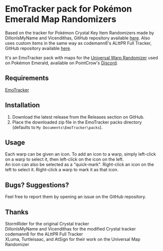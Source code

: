 # EmoTracker pack for Pokémon Emerald Map Randomizers

Based on the tracker for Pokémon Crystal Key Item Randomizers made by DillonIsMyName and Vicendithas, GitHub repository available [here](https://github.com/vicendithas/pokemon-crystal-randomizer-tracker).
Also uses custom items in the same way as codemann8's ALttPR Full Tracker, GitHub repository available [here](https://github.com/codemann8/alttpr_codetracker_codemann8).

It's an EmoTracker pack with maps for the [Universal Warp Randomizer](https://www.reddit.com/r/pokemon/comments/qel5h4/i_created_a_mod_that_randomizes_the_entire_map_of/) used on Pokémon Emerald, available on PointCrow's [Discord](https://discord.gg/pointcrow).

## Requirements

[EmoTracker](https://emotracker.net/)

## Installation

1. Download the latest release from the Releases section on GitHub.
2. Place the downloaded zip file in the EmoTracker packs directory (defaults to ``My Documents\EmoTracker\packs``).

## Usage

Each warp can be given an icon. To add an icon to a warp, simply left-click on a warp to select it, then left-click on the icon on the left.\
An icon can also be selected as a "quick-mark". Right-click an icon on the left to select it. Right-click a warp to mark it as that icon.

## Bugs? Suggestions?

Feel free to report them by opening an issue on the GitHub repository.

## Thanks

StormRider for the original Crystal tracker\
DillonIsMyName and Vicendithas for the modified Crystal tracker\
codemann8 for the ALttPR Full Tracker\
XLuma, Turtleisaac, and AtSign for their work on the Universal Map Randomizer